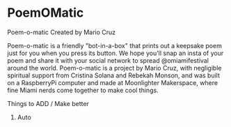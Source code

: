 # PoemOMatic

Poem-o-matic
Created by Mario Cruz

Poem-o-matic is a friendly "bot-in-a-box" that prints out a keepsake poem just for you when you press its button. We hope you'll snap an insta of your poem and share it with your social network to spread @omiamifestival around the world. Poem-o-matic is a project by Mario Cruz, with negligible spiritual support from Cristina Solana and Rebekah Monson, and was built on a RaspberryPi computer and made at Moonlighter Makerspace, where fine Miami nerds come together to make cool things.


Things to ADD / Make better 
1. Auto 
